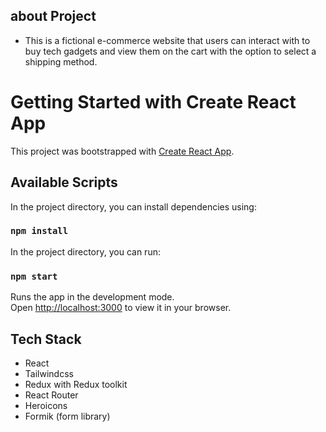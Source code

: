 ## about Project
- This is a fictional e-commerce website that users can interact with to buy tech gadgets and view them on the cart with the option to select a shipping method.

# Getting Started with Create React App

This project was bootstrapped with [Create React App](https://github.com/facebook/create-react-app).

## Available Scripts

In the project directory, you can install dependencies using:
### `npm install`

In the project directory, you can run:
### `npm start`

Runs the app in the development mode.\
Open [http://localhost:3000](http://localhost:3000) to view it in your browser.

## Tech Stack
- React
- Tailwindcss
- Redux with Redux toolkit
- React Router
- Heroicons
- Formik (form library)